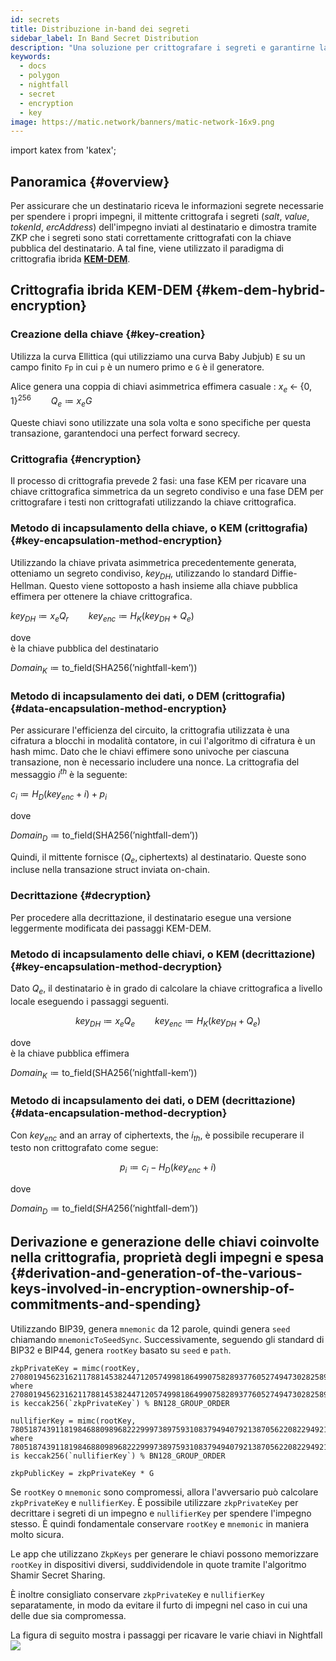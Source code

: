 ```yaml
---
id: secrets
title: Distribuzione in-band dei segreti
sidebar_label: In Band Secret Distribution
description: "Una soluzione per crittografare i segreti e garantirne la decrittazione."
keywords:
  - docs
  - polygon
  - nightfall
  - secret
  - encryption
  - key
image: https://matic.network/banners/matic-network-16x9.png
---
```

import katex from 'katex';

## Panoramica {#overview}

Per assicurare che un destinatario riceva le informazioni segrete necessarie per spendere i propri impegni, il mittente
crittografa i segreti (*salt*, *value*, *tokenId*, *ercAddress*) dell'impegno inviati al destinatario e
dimostra tramite ZKP che i segreti sono stati correttamente crittografati con la chiave pubblica del destinatario. A tal fine, viene utilizzato il paradigma di crittografia ibrida [**KEM-DEM**](https://eprint.iacr.org/2006/265.pdf).

## Crittografia ibrida KEM-DEM {#kem-dem-hybrid-encryption}


### Creazione della chiave {#key-creation}

Utilizza la curva Ellittica (qui utilizziamo una curva Baby Jubjub) `E` su un campo finito `Fp` in cui `p` è
un numero primo e `G` è il generatore.

Alice genera una coppia di chiavi asimmetrica effimera casuale   :
$x_e \; \leftarrow\; \{0, 1\}^{256} \qquad Q_e \coloneqq x_eG$

Queste chiavi sono utilizzate una sola volta e sono specifiche per questa transazione, garantendoci una perfect forward secrecy.

### Crittografia {#encryption}

Il processo di crittografia prevede 2 fasi: una fase KEM per ricavare una chiave crittografica simmetrica da un segreto condiviso e una fase DEM per crittografare i testi non crittografati utilizzando la chiave crittografica.

### Metodo di incapsulamento della chiave, o KEM (crittografia) {#key-encapsulation-method-encryption}
Utilizzando la chiave privata asimmetrica precedentemente generata, otteniamo un segreto condiviso, $key_{DH}$, utilizzando lo standard Diffie-Hellman. Questo viene sottoposto a hash insieme alla chiave pubblica effimera per ottenere la chiave crittografica.

$key_{DH} \coloneqq x_eQ_r \qquad key_{enc} \coloneqq H_{K}(key_{DH} \; + \;Q_e)$


dove  
   è la chiave pubblica del destinatario  

$Domain_{K} \coloneqq \text{to\_field}(\text{SHA256}(\text{'nightfall-kem'}))$


### Metodo di incapsulamento dei dati, o DEM (crittografia) {#data-encapsulation-method-encryption}
Per assicurare l'efficienza del circuito, la crittografia utilizzata è una cifratura a blocchi in modalità contatore, in cui l'algoritmo di cifratura è un hash mimc. Dato che le chiavi effimere sono univoche per ciascuna transazione, non è necessario includere una nonce. La crittografia del messaggio $i^{th}$ è la seguente:

$c_i \coloneqq H_{D}(key_{enc} + i) + p_i$

dove  

$Domain_{D} \coloneqq \text{to\_field}(\text{SHA256}(\text{'nightfall-dem'}))$

Quindi, il mittente fornisce $(Q_e, \text{ciphertexts})$ al destinatario. Queste sono incluse nella transazione struct inviata on-chain.

### Decrittazione {#decryption}
Per procedere alla decrittazione, il destinatario esegue una versione leggermente modificata dei passaggi KEM-DEM.

### Metodo di incapsulamento delle chiavi, o KEM (decrittazione) {#key-encapsulation-method-decryption}
Dato $Q_e$, il destinatario è in grado di calcolare la chiave crittografica a livello locale eseguendo i passaggi seguenti.

$$key_{DH} \coloneqq x_eQ_e \qquad key_{enc} \coloneqq H_{K}(key_{DH} \; + \;Q_e)$$

dove  
   è la chiave pubblica effimera  

$Domain_{K} \coloneqq \text{to\_field}(\text{SHA256}(\text{'nightfall-kem'}))$

### Metodo di incapsulamento dei dati, o DEM (decrittazione) {#data-encapsulation-method-decryption}
Con $key_{enc}$ and an array of ciphertexts, the $i_{th}$, è possibile recuperare il testo non crittografato come segue:

$$p_i \coloneqq c_i - H_{D}(key_{enc} + i)$$

dove  

$Domain_{D} \coloneqq \text{to\_field}(SHA256(\text{'nightfall-dem'}))$


## Derivazione e generazione delle chiavi coinvolte nella crittografia, proprietà degli impegni e spesa {#derivation-and-generation-of-the-various-keys-involved-in-encryption-ownership-of-commitments-and-spending}

Utilizzando BIP39, genera `mnemonic` da 12 parole, quindi genera `seed` chiamando `mnemonicToSeedSync`.
Successivamente, seguendo gli standard di BIP32 e BIP44, genera `rootKey` basato su `seed` e `path`.

```
zkpPrivateKey = mimc(rootKey, 2708019456231621178814538244712057499818649907582893776052749473028258908910)
where 2708019456231621178814538244712057499818649907582893776052749473028258908910 is keccak256(`zkpPrivateKey`) % BN128_GROUP_ORDER

nullifierKey = mimc(rootKey, 7805187439118198468809896822299973897593108379494079213870562208229492109015n)
where 7805187439118198468809896822299973897593108379494079213870562208229492109015n is keccak256(`nullifierKey`) % BN128_GROUP_ORDER

zkpPublicKey = zkpPrivateKey * G
```

Se `rootKey` o `mnemonic` sono compromessi, allora l'avversario può calcolare `zkpPrivateKey` e `nullifierKey`.
È possibile utilizzare `zkpPrivateKey` per decrittare i segreti di un impegno e `nullifierKey` per spendere l'impegno stesso.
È quindi fondamentale conservare `rootKey` e `mnemonic` in maniera molto sicura.

Le app che utilizzano `ZkpKeys` per generare le chiavi possono memorizzare `rootKey` in dispositivi diversi, suddividendole
in quote tramite l'algoritmo Shamir Secret Sharing.

È inoltre consigliato conservare `zkpPrivateKey` e `nullifierKey` separatamente, in modo da evitare il furto di impegni nel caso in cui
una delle due sia compromessa.

La figura di seguito mostra i passaggi per ricavare le varie chiavi in Nightfall
![](../imgs/key-derivation.png)
